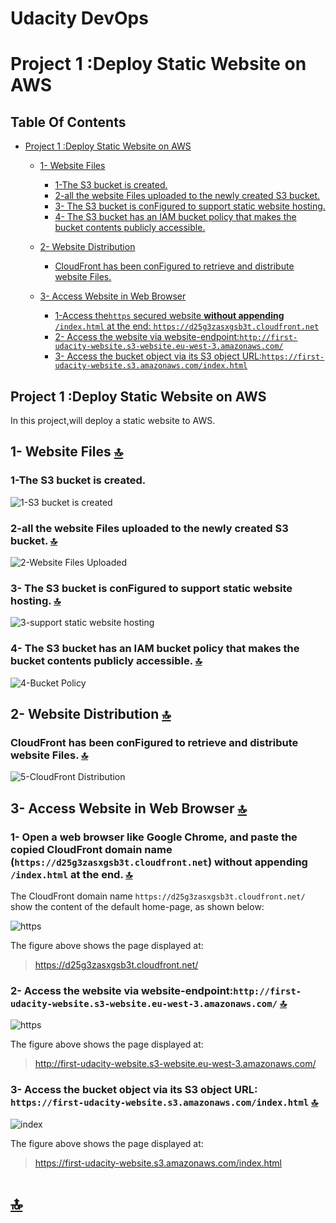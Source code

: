 # Udacity DevOps
# Project 1 :Deploy Static Website on AWS
## Table Of Contents
* [Project 1 :Deploy Static Website on AWS](#project-1-deploy-static-website-on-aws)
  * [1- Website Files](#1--website-files)
    * [1-The S3 bucket is created.](#1-the-s3-bucket-is-created)
    * [2-all the website Files uploaded to the newly created S3 bucket.](#2-all-the-website-files-uploaded-to-the-newly-created-s3-bucket)
    * [3- The S3 bucket is conFigured to support static website hosting.](#3--the-s3-bucket-is-configured-to-support-static-website-hosting)
    * [4- The S3 bucket has an IAM bucket policy that makes the bucket contents publicly accessible.](#4--the-s3-bucket-has-an-iam-bucket-policy-that-makes-the-bucket-contents-publicly-accessible)
    
  * [2- Website Distribution](#2--website-distribution)
    * [CloudFront has been conFigured to retrieve and distribute website Files.](#cloudfront-has-been-configured-to-retrieve-and-distribute-website-files)
  * [3- Access Website in Web Browser](#3--access-website-in-web-browser)
    * [1-Access the`https` secured website **without appending** `/index.html` at the end: `https://d25g3zasxgsb3t.cloudfront.net`](#1--open-a-web-browser-like-google-chrome-and-paste-the-copied-cloudfront-domain-name-httpsd25g3zasxgsb3tcloudfrontnet-without-appending-indexhtml-at-the-end-)
    * [2- Access the website via website-endpoint:`http://first-udacity-website.s3-website.eu-west-3.amazonaws.com/`](#2--access-the-website-via-website-endpointhttpfirst-udacity-websites3-websiteeu-west-3amazonawscom)
    * [3- Access the bucket object via its S3 object URL:`https://first-udacity-website.s3.amazonaws.com/index.html`](#3--access-the-bucket-object-via-its-s3-object-url-httpsfirst-udacity-websites3amazonawscomindexhtml)
    
## Project 1 :Deploy Static Website on AWS
 In this project,will deploy a static website to AWS.

 ## 1- Website Files [🔝](#udacity-devops)
 ### 1-The S3 bucket is created.

 ![1-S3 bucket is created](./image/1-S3BucketIsCreated.jpg)

 ### 2-all the website Files uploaded to the newly created S3 bucket. [🔝](#udacity-devops)
 ![2-Website Files Uploaded](./image/2-WebsiteFilesUploaded.jpg)

 ### 3- The S3 bucket is conFigured to support static website hosting. [🔝](#udacity-devops)

 ![3-support static website hosting](./image/3-SupportStaticWebsiteHosting.jpg)

### 4- The S3 bucket has an IAM bucket policy that makes the bucket contents publicly accessible. [🔝](#udacity-devops)

 ![4-Bucket Policy](./image/4-BucketPolicy.jpg)


## 2- Website Distribution [🔝](#udacity-devops)

 ### CloudFront has been conFigured to retrieve and distribute website Files. [🔝](#udacity-devops)

 ![5-CloudFront Distribution](./image/5-CloudFrontDistribution.jpg)

## 3- Access Website in Web Browser [🔝](#udacity-devops)

 ### 1- Open a web browser like Google Chrome, and paste the copied CloudFront domain name (`https://d25g3zasxgsb3t.cloudfront.net`) **without appending** `/index.html` at the end. [🔝](#udacity-devops) <br>
The CloudFront domain name  `https://d25g3zasxgsb3t.cloudfront.net/` show the content of the default home-page, as shown below:

![https](./image/https.jpg)

The figure above shows the page displayed at: 

> https://d25g3zasxgsb3t.cloudfront.net/

### 2- Access the website via website-endpoint:`http://first-udacity-website.s3-website.eu-west-3.amazonaws.com/` [🔝](#udacity-devops)

![https](./image/http.jpg)

The figure above shows the page displayed at:

> http://first-udacity-website.s3-website.eu-west-3.amazonaws.com/

### 3- Access the bucket object via its S3 object URL: `https://first-udacity-website.s3.amazonaws.com/index.html` [🔝](#udacity-devops)

![index](./image/index.jpg)

The figure above shows the page displayed at:

> https://first-udacity-website.s3.amazonaws.com/index.html

# [🔝](#udacity-devops)
